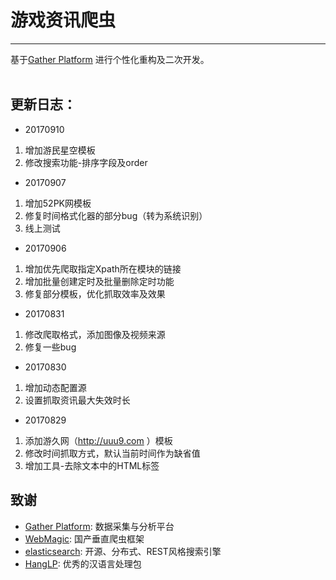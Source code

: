 # 游戏资讯爬虫

------

基于[Gather Platform](https://github.com/gsh199449/spider) 进行个性化重构及二次开发。
<br />
<br />

## 更新日志：
- 20170910
1. 增加游民星空模板
2. 修改搜索功能-排序字段及order

- 20170907
1. 增加52PK网模板
2. 修复时间格式化器的部分bug（转为系统识别）
3. 线上测试

- 20170906
1. 增加优先爬取指定Xpath所在模块的链接
2. 增加批量创建定时及批量删除定时功能
3. 修复部分模板，优化抓取效率及效果

- 20170831
1. 修改爬取格式，添加图像及视频来源
2. 修复一些bug

- 20170830
1. 增加动态配置源
2. 设置抓取资讯最大失效时长

- 20170829
1. 添加游久网（http://uuu9.com ）模板
2. 修改时间抓取方式，默认当前时间作为缺省值
3. 增加工具-去除文本中的HTML标签

## 致谢
- [Gather Platform](https://github.com/gsh199449/spider): 数据采集与分析平台
- [WebMagic](http://webmagic.io/): 国产垂直爬虫框架
- [elasticsearch](https://github.com/elastic/elasticsearch): 开源、分布式、REST风格搜索引擎
- [HangLP](https://github.com/hankcs/HanLP): 优秀的汉语言处理包